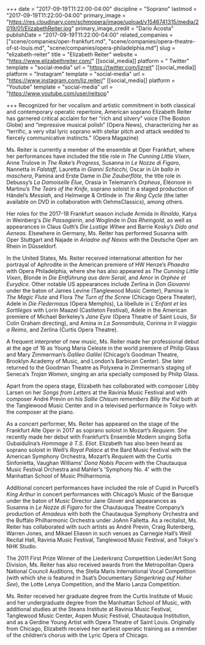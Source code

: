 +++
date = "2017-09-19T11:22:00-04:00"
discipline = "Soprano"
lastmod = "2017-09-19T11:22:00-04:00"
primary_image = "https://res.cloudinary.com/schmopera/image/upload/v1546741315/media/2019/01/ElizabethReiter.jpg"
primary_image_credit = "Dario Acosta"
publishDate = "2017-09-19T11:22:00-04:00"
related_companies = ["scene/companies/oper-frankfurt.md", "scene/companies/opera-theatre-of-st-louis.md", "scene/companies/opera-philadelphia.md"]
slug = "elizabeth-reiter"
title = "Elizabeth Reiter"
website = "https://www.elizabethreiter.com/"
[[social_media]]
platform = " Twitter"
template = "social-media"
url = "https://twitter.com/lizreit"
[[social_media]]
platform = "Instagram"
template = "social-media"
url = "https://www.instagram.com/liz.reiter/"
[[social_media]]
platform = "Youtube"
template = "social-media"
url = "https://www.youtube.com/user/reitsop"

+++
Recognized for her vocalism and artistic commitment in both classical and contemporary operatic repertoire, American soprano Elizabeth Reiter has garnered critical acclaim for her
“rich and silvery” voice (The Boston Globe) and “impressive musical polish” (Opera News), characterizing her as “terrific, a very vital lyric soprano with stellar pitch and attack
wedded to fiercely communicative instincts.” (Opera Magazine)
 
Ms. Reiter is currently a member of the ensemble at Oper Frankfurt, where her performances
have included the title role in *The Cunning Little Vixen*, Anne Trulove in *The Rake’s Progress*, Susanna in *Le Nozze di Figaro*, Nannetta in *Falstaff*, Lauretta in *Gianni Schicchi*, Oscar in *Un ballo in maschera*, Pamina and Erste Dame in *Die Zauberflöte*, the title role in Debussy’s *La Damoiselle Élue*, Orasia in Telemann’s *Orpheus*, Éléonore in Martinu’s *The Tears of the Knife*, soprano soloist in a staged production of Händel’s *Messiah*, and Helmwige & Ortlinde in *The Ring Cycle* (the latter available on DVD in
collaboration with OehmsClassics), among others.
 
Her roles for the 2017-18 Frankfurt season include Armida in *Rinaldo*, Katya in Weinberg's *Die Passagierin*, and Woglinde in *Das Rheingold*, as well as appearances in Claus Guth’s *Die Lustige Witwe* and Barrie Kosky’s *Dido and Aeneas*. Elsewhere in Germany, Ms. Reiter has performed Susanna with Oper Stuttgart and Najade in *Ariadne auf Naxos* with the Deutsche Oper am Rhein in Düsseldorf.

In the United States, Ms. Reiter received international attention for her portrayal of Aphrodite in the American premiere of HW Henze’s *Phaedra* with Opera Philadelphia, where she has also appeared as *The Cunning Little Vixen*, Blonde in *Die Entführung aus dem Serail*, and Amor in *Orphée et Eurydice*. Other notable US appearances include Zerlina in *Don Giovanni* under the baton of James Levine (Tanglewood Music Center), Pamina in *The Magic Flute* and Flora *The Turn of the Screw* (Chicago Opera Theater), Adele in *Die Fledermaus* (Opera Memphis), La libellule in *L’Enfant et les Sortiléges* with Lorin Maazel (Castleton Festival), Adele in the American premiere of Michael Berkeley’s *Jane Eyre* (Opera Theatre of Saint Louis, Sir Colin Graham directing), and Amina in *La Sonnambula*, Corinna in *Il viaggio a Reims*, and Zerlina (Curtis Opera Theatre).
 
A frequent interpreter of new music, Ms. Reiter made her professional debut at the age of 16 as Young Maria Celeste in the world premiere of Philip Glass and Mary Zimmerman’s *Galileo Galilei* (Chicago’s Goodman Theatre, Brooklyn Academy of Music, and London’s Barbican Center). She later returned to the Goodman Theatre as Polyxena in Zimmerman’s staging of Seneca’s *Trojan Women*, singing an aria specially composed by Philip Glass.

Apart from the opera stage, Elizabeth has collaborated with composer Libby Larsen on her
*Songs from Letters* at the Ravinia Music Festival and with composer André Previn on his *Sallie Chisum remembers Billy the Kid* both at the Tanglewood Music Center and in a
televised performance in Tokyo with the composer at the piano.
 
As a concert performer, Ms. Reiter has appeared on the stage of the Frankfurt Alte Oper in 2017 as soprano soloist in Mozart’s *Requiem*. She recently made her debut with Frankfurt’s Ensemble Modern singing Sofia Gubaidulina’s *Hommage à T.S. Eliot*. Elizabeth has also been heard as soprano soloist in Weill’s *Royal Palace* at the Bard Music Festival with the American Symphony Orchestra, Mozart’s *Requiem* with the Curtis Sinfonietta, Vaughan Williams’ *Dona Nobis Pacem* with the Chautauqua Music Festival Orchestra and Mahler’s 'Symphony No. 4' with the Manhattan School of Music Philharmonia.
 
Additional concert performances have included the role of Cupid in Purcell’s *King Arthur* in concert performances with Chicago’s Music of the Baroque under the baton of Music Director Jane Glover and appearances as Susanna in *Le Nozze di Figaro* for the Chautauqua Theatre Company’s production of *Amadeus* with both the Chautauqua Symphony Orchestra and the Buffalo Philharmonic Orchestra under JoAnn Falletta. As a recitalist, Ms. Reiter has collaborated with such artists as André Previn, Craig Rutenberg, Warren Jones, and Mikael Eliasen in such venues as Carnegie Hall’s Weill Recital Hall, Ravinia Music Festival, Tanglewood Music Festival, and Tokyo's NHK Studio.

The 2011 First Prize Winner of the Liederkranz Competition Lieder/Art Song Division, Ms. Reiter has also received awards from the Metropolitan Opera National Council Auditions, the Stella Maris International Vocal Competition (with which she is featured in 3sat’s Documentary
*Sängerkrieg auf Hoher See*), the Lotte Lenya Competition, and the Mario Lanza Competition.
 
Ms. Reiter received her graduate degree from the Curtis Institute of Music and her undergraduate degree from the Manhattan School of Music, with additional studies at the Steans Institute at Ravinia Music Festival, Tanglewood Music Center, Aspen Music Festival, Chautauqua Institution, and as a Gerdine Young Artist with Opera Theatre of Saint Louis. Originally from Chicago, Elizabeth received her earliest operatic training as a member of the children’s chorus with the Lyric Opera of Chicago.